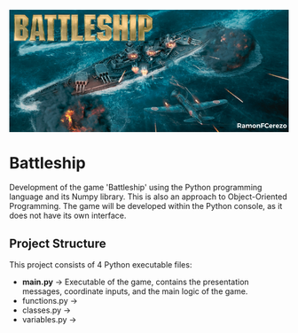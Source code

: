 <p align="center">
  <img src="https://github.com/RamonFCerezo/Battleship/blob/main/img/Battleship.png" alt="Battleship game screenshot" style="display: block; margin: auto;">
</p>

<h1>Battleship</h1>

<p>Development of the game 'Battleship' using the Python programming language and its Numpy library. This is also an approach to Object-Oriented Programming. The game will be developed within the Python console, as it does not have its own interface.</p>

<h2>Project Structure</h2>
<p>This project consists of 4 Python executable files:</p>
<ul>
  <li><b>main.py</b> &#8594; Executable of the game, contains the presentation messages, coordinate inputs, and the main logic of the game.</li>
  <li>functions.py &#8594;</li>
  <li>classes.py &#8594; </li>
  <li>variables.py &#8594; </li>
</ul>
